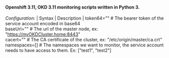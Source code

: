 #### Openshift 3.11, OKD 3.11 monitoring scripts written in Python 3.

*Configuration:*
| Syntax | Description |
token64=""  # The bearer token of the service account encoded in base64  
baseUrl=""  # The url of the master node, ex: "https://myOKDCluster.home:8443"  
cacert="" # The CA certificate of the cluster, ex: "/etc/origin/master/ca.crt"  
namespaces=[]  # The namespaces we want to monitor, the service account needs to have access to them. Ex: ["test1", "test2"]  
